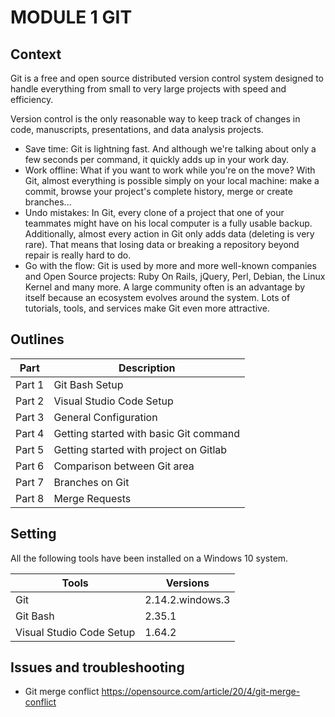 # MODULE 1 GIT

## Context

Git is a free and open source distributed version control system designed to handle everything from small to very large projects with speed and efficiency.

Version control is the only reasonable way to keep track of changes in code, manuscripts, presentations, and data analysis projects.
-	Save time: Git is lightning fast. And although we're talking about only a few seconds per command, it quickly adds up in your work day. 
-	Work offline: What if you want to work while you're on the move? With Git, almost everything is possible simply on your local machine: make a commit, browse your project's complete history, merge or create branches...
-	Undo mistakes: In Git, every clone of a project that one of your teammates might have on his local computer is a fully usable backup. Additionally, almost every action in Git only adds data (deleting is very rare). That means that losing data or breaking a repository beyond repair is really hard to do.
-	Go with the flow: Git is used by more and more well-known companies and Open Source projects: Ruby On Rails, jQuery, Perl, Debian, the Linux Kernel and many more. A large community often is an advantage by itself because an ecosystem evolves around the system. Lots of tutorials, tools, and services make Git even more attractive.

## Outlines

Part      | Description
----------|-------
Part 1    | Git Bash Setup
Part 2    | Visual Studio Code Setup
Part 3    | General Configuration
Part 4    | Getting started with basic Git command
Part 5    | Getting started with project on Gitlab
Part 6    | Comparison between Git area 
Part 7    | Branches on Git
Part 8    | Merge Requests


## Setting

All the following tools have been installed on a Windows 10 system.

Tools                     | Versions
--------------------------|-------
Git                       | 2.14.2.windows.3
Git Bash                  | 2.35.1
Visual Studio Code Setup  | 1.64.2


## Issues and troubleshooting

- Git merge conflict https://opensource.com/article/20/4/git-merge-conflict
